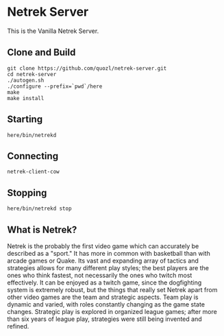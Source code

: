 # Netrek Server

This is the Vanilla Netrek Server.

## Clone and Build

```
git clone https://github.com/quozl/netrek-server.git
cd netrek-server
./autogen.sh
./configure --prefix=`pwd`/here
make
make install
```

## Starting

```
here/bin/netrekd
```

## Connecting

```
netrek-client-cow
```

## Stopping

```
here/bin/netrekd stop
```

## What is Netrek?

Netrek is the probably the first video game which can accurately be described as a "sport." It has more in common with basketball than with arcade games or Quake. Its vast and expanding array of tactics and strategies allows for many different play styles; the best players are the ones who think fastest, not necessarily the ones who twitch most effectively. It can be enjoyed as a twitch game, since the dogfighting system is extremely robust, but the things that really set Netrek apart from other video games are the team and strategic aspects. Team play is dynamic and varied, with roles constantly changing as the game state changes. Strategic play is explored in organized league games; after more than six years of league play, strategies were still being invented and refined. 
